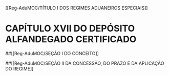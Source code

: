 [[Reg-AduMOC/TÍTULO I DOS REGIMES ADUANEIROS ESPECIAIS]]

# CAPÍTULO XVII DO DEPÓSITO ALFANDEGADO CERTIFICADO
##[[Reg-AduMOC/SEÇÃO I DO CONCEITO]]

##[[Reg-AduMOC/SEÇÃO II DA CONCESSÃO, DO PRAZO E DA APLICAÇÃO DO REGIME]]